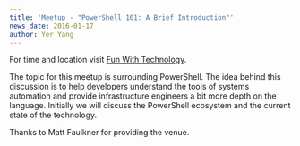 ```yaml
---
title: 'Meetup - "PowerShell 101: A Brief Introduction"'
news_date: 2016-01-17
author: Yer Yang
---
```


For time and location visit [Fun With Technology](http://bit.ly/1n5dH0D).

The topic for this meetup is surrounding PowerShell. The idea behind this discussion is to help developers understand the tools of systems automation and provide infrastructure engineers a bit more depth  on the language. Initially we will discuss the PowerShell ecosystem and the current state of the technology. 

Thanks to Matt Faulkner for providing the venue.
